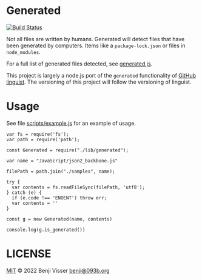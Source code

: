 # Generated

[![Build Status](https://travis-ci.org/noqcks/generated.svg?branch=master)](https://travis-ci.org/noqcks/generated)

Not all files are written by humans. Generated will detect files that have been
generated by computers. Items like a `package-lock.json` or files in `node_modules`.

For a full list of generated files detected, see [generated.js](lib/generated.js).

This project is largely a node.js port of the `generated` functionality of [GitHub linguist](https://github.com/github/linguist). The versioning of this project will follow the versioning of linguist.

# Usage

See file [scripts/example.js](scripts/example.js) for an example of usage.

```
var fs = require('fs');
var path = require('path');

const Generated = require("./lib/generated");

var name = "JavaScript/json2_backbone.js"

filePath = path.join("./samples", name);

try {
  var contents = fs.readFileSync(filePath, 'utf8');
} catch (e) {
  if (e.code !== 'ENOENT') throw err;
  var contents = ''
}

const g = new Generated(name, contents)

console.log(g.is_generated())
```

# LICENSE

[MIT](LICENSE) © 2022 Benji Visser <benji@093b.org>
